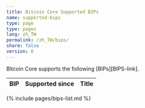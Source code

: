 ```yaml
---
title: Bitcoin Core Supported BIPs
name: supported-bips
type: page
type: pages
lang: zh_TW
permalink: /zh_TW/bips/
share: false
version: 0
---
```

Bitcoin Core supports the following [BIPs][BIPS-link].

| BIP |Supported since| Title |
|-----|---------------|-------|
{% include pages/bips-list.md %}
